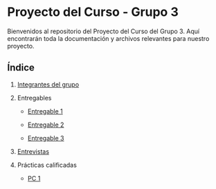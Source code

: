 # Proyecto del Curso - Grupo 3

Bienvenidos al repositorio del Proyecto del Curso del Grupo 3. Aquí encontrarán toda la documentación y archivos relevantes para nuestro proyecto.

## Índice

1. [Integrantes del grupo](01.%20Integrantes/integrantes.md)

2. Entregables

    * [Entregable 1](02.1.%20Entregable%201/acerca_empresa.md)

    * [Entregable 2](02.2.%20Entregable%202/entregable2.md)

    * [Entregable 3](02.3.%20Entregable%203/entregable3.md)

3. [Entrevistas](03.%20Entrevistas/Entrevistas.md)


4. Prácticas calificadas

    * [PC 1](04.%20PC1/Indice.md)

